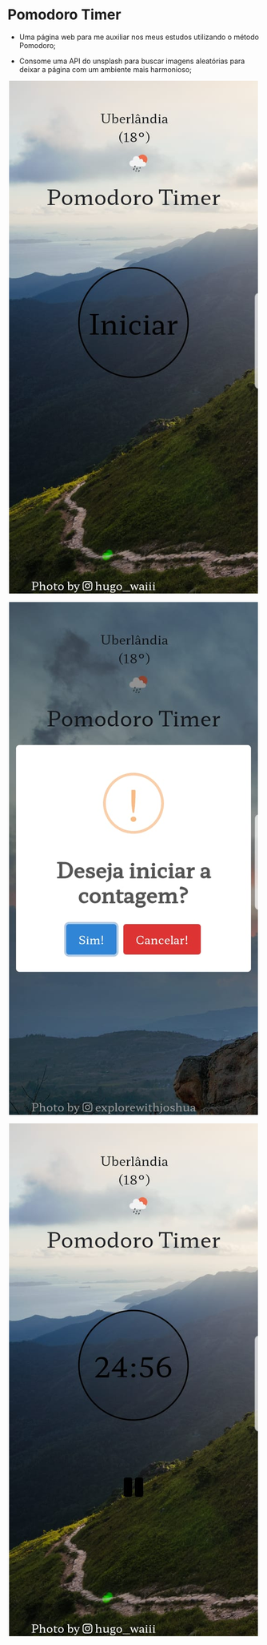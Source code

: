 # Pomodoro Timer

- Uma página web para me auxiliar nos meus estudos utilizando o método Pomodoro;

- Consome uma API do unsplash para buscar imagens aleatórias para deixar a página com um ambiente mais harmonioso;


<p align="center">
  <img src="./presentation-images/intialPage.jpeg">
</p>


<p align="center">
  <img src="./presentation-images/timerStarting.jpeg">
</p>

<p align="center">
  <img src="./presentation-images/timerWorking.jpeg">
</p>
